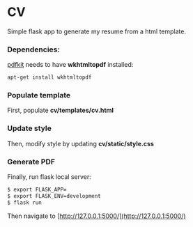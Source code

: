 # CV
Simple flask app to generate my resume from a html template.

### Dependencies:
[pdfkit](https://github.com/JazzCore/python-pdfkit) needs to have **wkhtmltopdf** installed:
```bash
apt-get install wkhtmltopdf
```

### Populate template
First, populate **cv/templates/cv.html**

### Update style
Then, modify style by updating **cv/static/style.css**

### Generate PDF
Finally, run flask local server:
```bash
$ export FLASK_APP=
$ export FLASK_ENV=development
$ flask run
```
Then navigate to [http://127.0.0.1:5000/](http://127.0.0.1:5000/)

